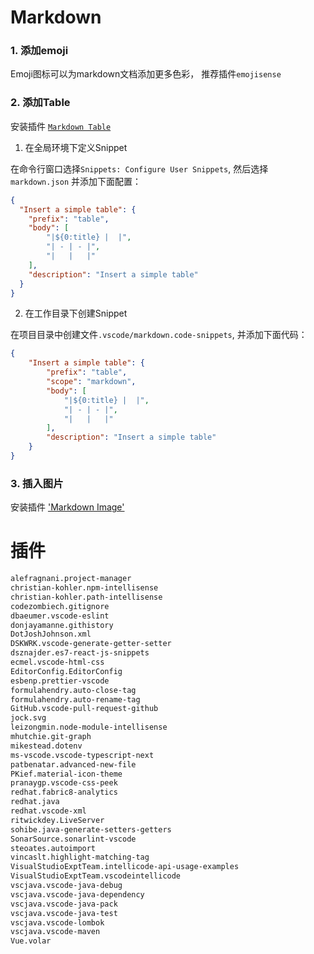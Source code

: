 # Markdown

### 1. 添加emoji

Emoji图标可以为markdown文档添加更多色彩， 推荐插件`emojisense`

### 2. 添加Table

安装插件 [`Markdown Table`](https://marketplace.visualstudio.com/items?itemName=TakumiI.markdowntable)

1. 在全局环境下定义Snippet

在命令行窗口选择`Snippets: Configure User Snippets`, 然后选择`markdown.json` 并添加下面配置：

```json
{
  "Insert a simple table": {
    "prefix": "table",
    "body": [
        "|${0:title} |  |",
        "| - | - |",
        "|   |   |"
    ],
    "description": "Insert a simple table"
  }
}
```

2. 在工作目录下创建Snippet

在项目目录中创建文件`.vscode/markdown.code-snippets`, 并添加下面代码：

```json
{
    "Insert a simple table": {
        "prefix": "table",
        "scope": "markdown",
        "body": [
            "|${0:title} |  |",
            "| - | - |",
            "|   |   |"
        ],
        "description": "Insert a simple table"
    }    
}
```

### 3. 插入图片

安装插件 ['Markdown Image'](https://marketplace.visualstudio.com/items?itemName=hancel.markdown-image)



# 插件

```markdown
alefragnani.project-manager
christian-kohler.npm-intellisense
christian-kohler.path-intellisense
codezombiech.gitignore
dbaeumer.vscode-eslint
donjayamanne.githistory
DotJoshJohnson.xml
DSKWRK.vscode-generate-getter-setter
dsznajder.es7-react-js-snippets
ecmel.vscode-html-css
EditorConfig.EditorConfig
esbenp.prettier-vscode
formulahendry.auto-close-tag
formulahendry.auto-rename-tag
GitHub.vscode-pull-request-github
jock.svg
leizongmin.node-module-intellisense
mhutchie.git-graph
mikestead.dotenv
ms-vscode.vscode-typescript-next
patbenatar.advanced-new-file
PKief.material-icon-theme
pranaygp.vscode-css-peek
redhat.fabric8-analytics
redhat.java
redhat.vscode-xml
ritwickdey.LiveServer
sohibe.java-generate-setters-getters
SonarSource.sonarlint-vscode
steoates.autoimport
vincaslt.highlight-matching-tag
VisualStudioExptTeam.intellicode-api-usage-examples
VisualStudioExptTeam.vscodeintellicode
vscjava.vscode-java-debug
vscjava.vscode-java-dependency
vscjava.vscode-java-pack
vscjava.vscode-java-test
vscjava.vscode-lombok
vscjava.vscode-maven
Vue.volar
```

